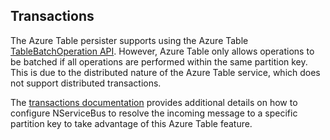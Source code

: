 ﻿## Transactions

The Azure Table persister supports using the Azure Table [TableBatchOperation API](https://docs.microsoft.com/en-us/dotnet/api/microsoft.azure.cosmos.table.tablebatchoperation?view=azure-dotnet). However, Azure Table only allows operations to be batched if all operations are performed within the same partition key. This is due to the distributed nature of the Azure Table service, which does not support distributed transactions.

The [transactions documentation](transactions.md) provides additional details on how to configure NServiceBus to resolve the incoming message to a specific partition key to take advantage of this Azure Table feature.